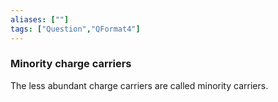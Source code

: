 ```yaml
---
aliases: [""]
tags: ["Question","QFormat4"]
---
```

### Minority charge carriers
The less abundant charge carriers are called minority carriers.